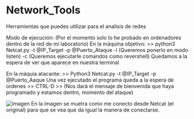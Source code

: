 # Network_Tools
Herramientas que puedes utilizar para el analisis de redes 

Modo de ejecución:
  (Por el momento solo lo he probado en ordenadores dentro de la red de mi laboratorio)
  En la máquina objetivo:
    >> python3 Netcat.py -t @IP_Target -p @Puerto_Ataque -l (Queremos ponerlo en modo listen) -c (Queremos ejecutarle comandos como revershell)
    Quedamos a la espera de ver que aparece en nuestra terminal

  En la máquia atacante:
    >> Python3 Netcat.py -t @IP_Target -p @Puerto_Aaque 
    Una vez ejecutado el programa queda a la espera de ordenes
    >> CTRL-D
    >> (Nos dará el mensaje de bienvenida que haya programado y estamos dentro, momento del ataque)
  
![imagen](https://user-images.githubusercontent.com/96150730/192136680-d46a9789-90aa-44e8-96dc-dbdec424f30a.png)
 En la imagen se muetra como me conecto desde Netcat (el original) para que se vea que da igual la manera de conectarse.
